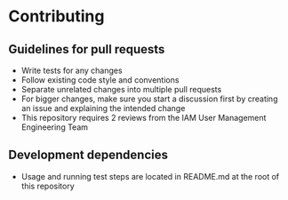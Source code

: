 # Contributing

## Guidelines for pull requests

- Write tests for any changes
- Follow existing code style and conventions
- Separate unrelated changes into multiple pull requests
- For bigger changes, make sure you start a discussion first by creating an issue and explaining the intended change
- This repository requires 2 reviews from the IAM User Management Engineering Team

## Development dependencies

- Usage and running test steps are located in README.md at the root of this repository
